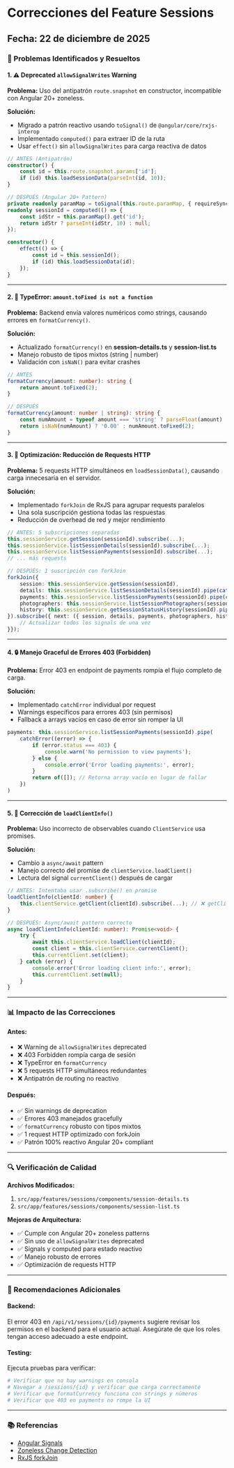 # Correcciones del Feature Sessions

## Fecha: 22 de diciembre de 2025

### 🎯 Problemas Identificados y Resueltos

#### 1. ⚠️ Deprecated `allowSignalWrites` Warning
**Problema:** Uso del antipatrón `route.snapshot` en constructor, incompatible con Angular 20+ zoneless.

**Solución:**
- Migrado a patrón reactivo usando `toSignal()` de `@angular/core/rxjs-interop`
- Implementado `computed()` para extraer ID de la ruta
- Usar `effect()` sin `allowSignalWrites` para carga reactiva de datos

```typescript
// ANTES (Antipatrón)
constructor() {
    const id = this.route.snapshot.params['id'];
    if (id) this.loadSessionData(parseInt(id, 10));
}

// DESPUÉS (Angular 20+ Pattern)
private readonly paramMap = toSignal(this.route.paramMap, { requireSync: true });
readonly sessionId = computed(() => {
    const idStr = this.paramMap().get('id');
    return idStr ? parseInt(idStr, 10) : null;
});

constructor() {
    effect(() => {
        const id = this.sessionId();
        if (id) this.loadSessionData(id);
    });
}
```

---

#### 2. 🐛 TypeError: `amount.toFixed is not a function`
**Problema:** Backend envía valores numéricos como strings, causando errores en `formatCurrency()`.

**Solución:**
- Actualizado `formatCurrency()` en **session-details.ts** y **session-list.ts**
- Manejo robusto de tipos mixtos (string | number)
- Validación con `isNaN()` para evitar crashes

```typescript
// ANTES
formatCurrency(amount: number): string {
    return amount.toFixed(2);
}

// DESPUÉS
formatCurrency(amount: number | string): string {
    const numAmount = typeof amount === 'string' ? parseFloat(amount) : amount;
    return isNaN(numAmount) ? '0.00' : numAmount.toFixed(2);
}
```

---

#### 3. 🚀 Optimización: Reducción de Requests HTTP
**Problema:** 5 requests HTTP simultáneos en `loadSessionData()`, causando carga innecesaria en el servidor.

**Solución:**
- Implementado `forkJoin` de RxJS para agrupar requests paralelos
- Una sola suscripción gestiona todas las respuestas
- Reducción de overhead de red y mejor rendimiento

```typescript
// ANTES: 5 subscripciones separadas
this.sessionService.getSession(sessionId).subscribe(...);
this.sessionService.listSessionDetails(sessionId).subscribe(...);
this.sessionService.listSessionPayments(sessionId).subscribe(...);
// ... más requests

// DESPUÉS: 1 suscripción con forkJoin
forkJoin({
    session: this.sessionService.getSession(sessionId),
    details: this.sessionService.listSessionDetails(sessionId).pipe(catchError(...)),
    payments: this.sessionService.listSessionPayments(sessionId).pipe(catchError(...)),
    photographers: this.sessionService.listSessionPhotographers(sessionId).pipe(catchError(...)),
    history: this.sessionService.getSessionStatusHistory(sessionId).pipe(catchError(...)),
}).subscribe({ next: ({ session, details, payments, photographers, history }) => {
    // Actualizar todos los signals de una vez
}});
```

---

#### 4. 🔒 Manejo Graceful de Errores 403 (Forbidden)
**Problema:** Error 403 en endpoint de payments rompía el flujo completo de carga.

**Solución:**
- Implementado `catchError` individual por request
- Warnings específicos para errores 403 (sin permisos)
- Fallback a arrays vacíos en caso de error sin romper la UI

```typescript
payments: this.sessionService.listSessionPayments(sessionId).pipe(
    catchError((error) => {
        if (error.status === 403) {
            console.warn('No permission to view payments');
        } else {
            console.error('Error loading payments:', error);
        }
        return of([]); // Retorna array vacío en lugar de fallar
    })
)
```

---

#### 5. 🔄 Corrección de `loadClientInfo()`
**Problema:** Uso incorrecto de observables cuando `ClientService` usa promises.

**Solución:**
- Cambio a `async/await` pattern
- Manejo correcto del promise de `clientService.loadClient()`
- Lectura del signal `currentClient()` después de cargar

```typescript
// ANTES: Intentaba usar .subscribe() en promise
loadClientInfo(clientId: number) {
    this.clientService.getClient(clientId).subscribe(...); // ❌ getClient no existe
}

// DESPUÉS: Async/await pattern correcto
async loadClientInfo(clientId: number): Promise<void> {
    try {
        await this.clientService.loadClient(clientId);
        const client = this.clientService.currentClient();
        this.currentClient.set(client);
    } catch (error) {
        console.error('Error loading client info:', error);
        this.currentClient.set(null);
    }
}
```

---

### 📊 Impacto de las Correcciones

#### Antes:
- ❌ Warning de `allowSignalWrites` deprecated
- ❌ 403 Forbidden rompía carga de sesión
- ❌ TypeError en `formatCurrency` 
- ❌ 5 requests HTTP simultáneos redundantes
- ❌ Antipatrón de routing no reactivo

#### Después:
- ✅ Sin warnings de deprecation
- ✅ Errores 403 manejados gracefully
- ✅ `formatCurrency` robusto con tipos mixtos
- ✅ 1 request HTTP optimizado con forkJoin
- ✅ Patrón 100% reactivo Angular 20+ compliant

---

### 🔍 Verificación de Calidad

**Archivos Modificados:**
1. `src/app/features/sessions/components/session-details.ts`
2. `src/app/features/sessions/components/session-list.ts`

**Mejoras de Arquitectura:**
- ✅ Cumple con Angular 20+ zoneless patterns
- ✅ Sin uso de `allowSignalWrites` deprecated
- ✅ Signals y computed para estado reactivo
- ✅ Manejo robusto de errores
- ✅ Optimización de requests HTTP

---

### 🚨 Recomendaciones Adicionales

#### Backend:
El error 403 en `/api/v1/sessions/{id}/payments` sugiere revisar los permisos en el backend para el usuario actual. Asegúrate de que los roles tengan acceso adecuado a este endpoint.

#### Testing:
Ejecuta pruebas para verificar:
```bash
# Verificar que no hay warnings en consola
# Navegar a /sessions/{id} y verificar que carga correctamente
# Verificar que formatCurrency funciona con strings y números
# Verificar que 403 en payments no rompe la UI
```

---

### 📚 Referencias
- [Angular Signals](https://angular.dev/guide/signals)
- [Zoneless Change Detection](https://angular.dev/guide/experimental/zoneless)
- [RxJS forkJoin](https://rxjs.dev/api/index/function/forkJoin)
